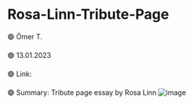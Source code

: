 # Rosa-Linn-Tribute-Page

🟣 Ömer T.

🟣 13.01.2023

🟣 Link: 

🟣 Summary: Tribute page essay by Rosa Linn
![image](https://user-images.githubusercontent.com/122406455/212213399-31cffe0f-8f16-4fe3-8851-6404bdec5c2b.png)
